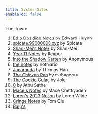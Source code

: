 ```yaml
---
title: Sister Sites
enableToc: false
---
```


The Town:
1. [Ed's Obsidian Notes](https://edsobsidiannotes.netlify.app/) by Edward Huynh
2. [spicata.99000000.xyz](https://spicata.99000000.xyz/) by Spicata
3. [Shan-Mei's Notes](https://shan-mei.github.io/shanmeis-notes/) by Shan-Mei
4. [Year 11 Notes](https://grim4reaper.github.io/Year11Notes/) by Reaper
5. [Into the Shadow Garten](https://anonymoof1528.github.io/into-the-shadow-garten/) by Anonymous
6. [the notes](https://notmario.github.io/thenotes/) by notmario
7. [Jacaranda](https://nottacoz.github.io/jacaranda/) by Thomas Han
8. [The Chicken Pen](https://pi-thagoras.github.io/the-chicken-pen/) by π-thagoras
9. [The Cookie Gulag](https://rubver16.github.io/joles-notes/) by Jole
10. [0](https://super-cookies.github.io/duk/) by Athu Sathe
11.  [Mace's Notes](https://macesnotes.netlify.app/) by Mace Chettiyaden
12. [Loren's 2023 Notion](https://ionized-satellite-e99.notion.site/Loren-s-2023-Notion-cd03827de0a743468d9fb5a70413fc95) by Loren Wilde
13. [Cringe Notes](https://grimreaper2654.github.io/Notes/) by Tom Qiu
14. [Baju's]()



